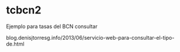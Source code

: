 tcbcn2
======

Ejemplo para tasas del BCN consultar

blog.denisjtorresg.info/2013/06/servicio-web-para-consultar-el-tipo-de.html
